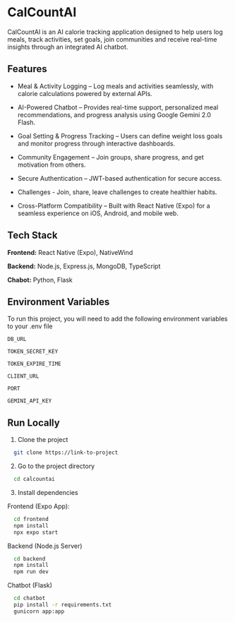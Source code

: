 
# CalCountAI

CalCountAI is an AI calorie tracking application designed to help users log meals, track activities, set goals, join communities and receive real-time insights through an integrated AI chatbot.

## Features

- Meal & Activity Logging – Log meals and activities seamlessly, with calorie calculations powered by external APIs.

- AI-Powered Chatbot – Provides real-time support, personalized meal recommendations, and progress analysis using Google Gemini 2.0 Flash.

- Goal Setting & Progress Tracking – Users can define weight loss goals and monitor progress through interactive dashboards.

- Community Engagement – Join groups, share progress, and get motivation from others.

- Secure Authentication – JWT-based authentication for secure access.

- Challenges - Join, share, leave challenges to create healthier habits.

- Cross-Platform Compatibility – Built with React Native (Expo) for a seamless experience on iOS, Android, and mobile web.
## Tech Stack

**Frontend:** React Native (Expo), NativeWind

**Backend:** Node.js, Express.js, MongoDB, TypeScript

**Chabot:** Python, Flask 
## Environment Variables

To run this project, you will need to add the following environment variables to your .env file

`DB_URL`

`TOKEN_SECRET_KEY`

`TOKEN_EXPIRE_TIME`

`CLIENT_URL`

`PORT`

`GEMINI_API_KEY`

## Run Locally

1. Clone the project

```bash
  git clone https://link-to-project
```

2. Go to the project directory

```bash
  cd calcountai
```

3. Install dependencies

Frontend (Expo App):

```bash
  cd frontend
  npm install
  npx expo start
```

Backend (Node.js Server)

```bash
  cd backend
  npm install
  npm run dev
```

Chatbot (Flask)

```bash
  cd chatbot
  pip install -r requirements.txt
  gunicorn app:app
```